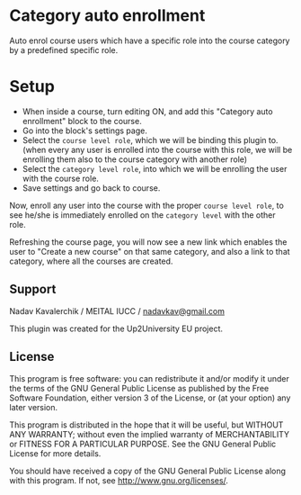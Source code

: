 # Category auto enrollment #

Auto enrol course users which have a specific role into the course category by a predefined specific role.

# Setup #

* When inside a course, turn editing ON, and add this "Category auto enrollment" block to the course.
* Go into the block's settings page.
* Select the `course level role`, which we will be binding this plugin to.
(when every any user is enrolled into the course with this role,
we will be enrolling them also to the course category with another role)
* Select the `category level role`, into which we will be enrolling the user with the course role.
* Save settings and go back to course.

Now, enroll any user into the course with the proper `course level role`,
to see he/she is immediately enrolled on the `category level` with the other role.

Refreshing the course page, you will now see a new link which enables the user
to "Create a new course" on that same category, and also a link
to that category, where all the courses are created.

## Support ##
Nadav Kavalerchik / MEITAL IUCC / nadavkav@gmail.com

This plugin was created for the Up2University EU project.

## License ##

This program is free software: you can redistribute it and/or modify it under
the terms of the GNU General Public License as published by the Free Software
Foundation, either version 3 of the License, or (at your option) any later
version.

This program is distributed in the hope that it will be useful, but WITHOUT ANY
WARRANTY; without even the implied warranty of MERCHANTABILITY or FITNESS FOR A
PARTICULAR PURPOSE.  See the GNU General Public License for more details.

You should have received a copy of the GNU General Public License along with
this program.  If not, see <http://www.gnu.org/licenses/>.
